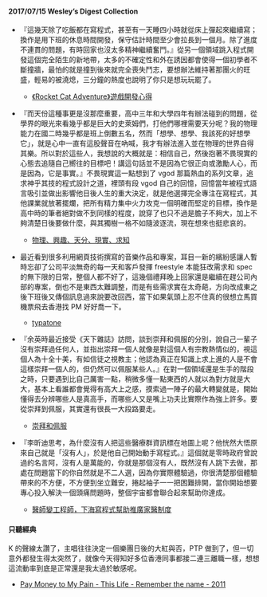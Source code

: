 #### 2017/07/15 Wesley’s Digest Collection

- 『這幾天除了吃飯都在寫程式，甚至有一天睡四小時就從床上彈起來繼續寫；換作是用下班的休息時間開發，保守估計時間至少會拉長到一個月。除了進度不連貫的問題，有時回家也沒太多精神繼續奮鬥。』從另一個領域跳入程式開發這個完全陌生的新地帶，太多的不確定性和外在誘因都會使得一個初學者不斷撞牆，最怕的就是撞到後來就完全喪失鬥志，要想辦法維持著那團火的旺盛，輕易的被澆熄，三分鐘的熱度也說明了你只是想玩玩罷了。
  - [《Rocket Cat Adventure》遊戲開發心得](http://pala.tw/my-first-ios-game/#game)
  
- 『而天份這種事更是沒那麼重要，高中三年和大學四年有辦法碰到的問題，從學界的眼光來看幾乎都是巨大的史萊姆們，打他們哪裡需要天分呢？我的物理能力在國二時幾乎都是班上倒數五名，然而「想學、想學、我該死的好想學它」，就是心中一直有這股聲音在吶喊，我才有辦法進入並在物理的世界自得其樂。所以對於這些人，我想說的大概就是：相信自己，然後抱著不畏現實的心態去追隨自己嚮往的目標吧！講這句話並不是因為它很正向或激勵人心，而是因為，它是事實。』不畏現實這一點想到了 vgod 那篇熱血的系列文章，追求神乎其技的程式設計之道，裡頭有段 vgod 自己的回憶，回憶當年被程式語言吸引並做出影響他日後人生的重大決定，就是他選擇完全專注在寫程式，其他課業就放著擺爛，把所有精力集中火力攻克一個明確而堅定的目標，換作是高中時的筆者絕對做不到同樣的程度，說穿了也只不過是膽子不夠大，加上不夠清楚日後要做什麼，與其獨樹一格不如隨波逐流，現在想來也挺悲哀的。
  - [物理、興趣、天分、現實、求知 ](https://scyablog.blogspot.tw/2015/08/blog-post_10.html)
  
- 最近看到很多利用網頁技術撰寫的音樂作品和專案，耳目一新的繽紛感讓人暫時忘卻了公司平淡無奇的每一天和客戶發揮 freestyle 本能狂改需求和 spec 的無下限的日常，整個人都不好了，這幾個禮拜晚上回家還是繼續在趕公司內部的專案，倒也不是東西太難調整，而是有些需求實在太奇葩，方向改成東之後下班後又傳個訊息過來說要改回西，當下如果氣頭上忍不住真的很想立馬買機票飛去香港找 PM 好好喬一下。
  - [typatone](https://typatone.com/)
  
- 『余英時最近接受《天下雜誌》訪問，談到崇拜和佩服的分別，說自己一輩子沒有崇拜過任何人，並指出崇拜一個人就像是對這個人有宗教熱情似的，視這個人為十全十美，有如信徒之視教主；他認為真正在知識上求上進的人是不會這樣崇拜一個人的，但仍然可以佩服某些人。』在對一個領域還是生手的階段之時，只要遇到比自己厲害一點，稍微多懂一點東西的人就以為對方就是大大，基本上看誰都會覺得有高大上之感，摸索過一陣子的最大轉變就是，開始懂得去分辨哪些人是真高手，而哪些人又是嘴上功夫比實際作為強上許多。要從崇拜到佩服，其實還有很長一大段路要走。
  - [崇拜和佩服](https://fishandhappiness.blogspot.tw/2014/09/blog-post_22.html)


- 『李昕迪思考，為什麼沒有人把這些醫療群資訊標在地圖上呢？他恍然大悟原來自己就是「沒有人」，於是他自己開始動手寫程式。』這個就是零時政府曾說過的名言阿，沒有人是萬能的，你就是那個沒有人，既然沒有人跳下去做，那處在問題當下的你自然就是不二人選，因為你實際體驗過，你很清楚那個體驗帶來的不方便，不方便到坐立難安，捲起袖子一一把困難排開，當你開始想要專心投入解決一個頭痛問題時，整個宇宙都會聯合起來幫助你達成。
  - [醫師變工程師，下海寫程式幫助推廣家醫制度](http://www.ithome.com.tw/news/89622)





#### 只聽經典
K 的聲線太讚了，主唱往往決定一個樂團日後的大紅與否，PTP 做到了，但一切意外都發生得太突然了，就像今天得知好多位香港同事都接二連三離職一樣，想想這流動率到底是正常還是我太過於敏感呢。
- [Pay Money to My Pain - This Life - Remember the name - 2011](https://www.youtube.com/watch?v=l7UT8kEUxIA)